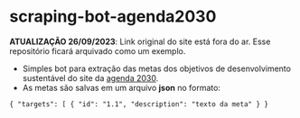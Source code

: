 # scraping-bot-agenda2030

**ATUALIZAÇÃO 26/09/2023**: Link original do site está fora do ar. Esse repositório ficará arquivado como um exemplo.

- Simples bot para extração das metas dos objetivos de desenvolvimento sustentável do site da [agenda 2030](http://www.agenda2030.com.br/).
- As metas são salvas em um arquivo **json** no formato:

`{ "targets": [ { "id": "1.1", "description": "texto da meta" } }`
